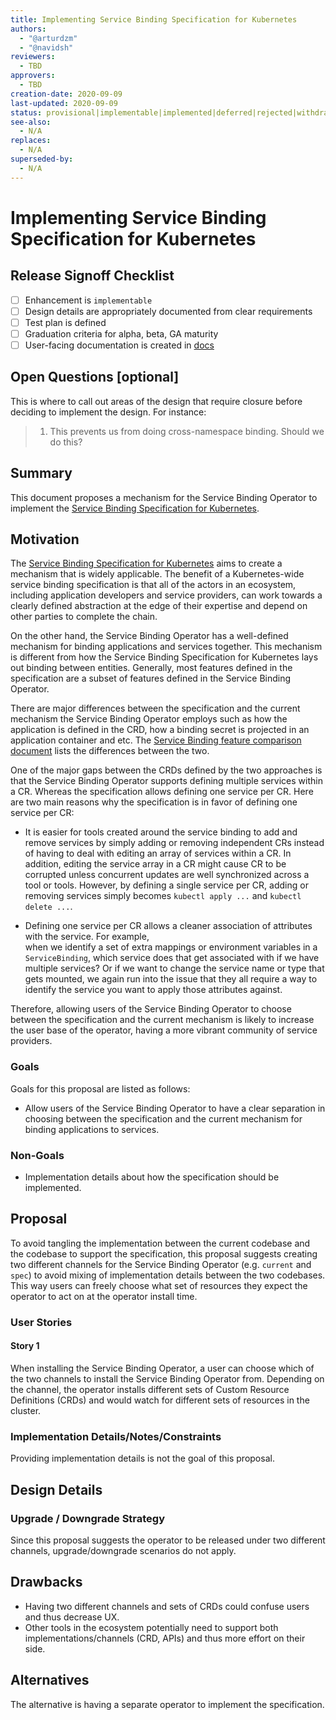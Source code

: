 ```yaml
---
title: Implementing Service Binding Specification for Kubernetes
authors:
  - "@arturdzm"
  - "@navidsh"
reviewers:
  - TBD
approvers:
  - TBD
creation-date: 2020-09-09
last-updated: 2020-09-09
status: provisional|implementable|implemented|deferred|rejected|withdrawn|replaced
see-also:
  - N/A
replaces:
  - N/A
superseded-by:
  - N/A
---
```


# Implementing Service Binding Specification for Kubernetes

## Release Signoff Checklist

- [ ] Enhancement is `implementable`
- [ ] Design details are appropriately documented from clear requirements
- [ ] Test plan is defined
- [ ] Graduation criteria for alpha, beta, GA maturity
- [ ] User-facing documentation is created in [docs](/docs/)

## Open Questions [optional]

This is where to call out areas of the design that require closure before deciding to implement the
design. For instance:

> 1. This prevents us from doing cross-namespace binding. Should we do this?

## Summary

This document proposes a mechanism for the Service Binding Operator to implement the
[Service Binding Specification for Kubernetes](https://github.com/k8s-service-bindings/spec).

## Motivation

The [Service Binding Specification for Kubernetes](https://github.com/k8s-service-bindings/spec)
aims to create a mechanism that is widely applicable. The benefit of a Kubernetes-wide service binding
specification is that all of the actors in an ecosystem, including application developers and service
providers, can work towards a clearly defined abstraction at the edge of their expertise and depend on
other parties to complete the chain.

On the other hand, the Service Binding Operator has a well-defined mechanism for binding applications
and services together. This mechanism is different from how the Service Binding Specification for
Kubernetes lays out binding between entities. Generally, most features defined in the specification
are a subset of features defined in the Service Binding Operator.

There are major differences between the specification and the current mechanism the Service Binding
Operator employs such as how the application is defined in the CRD, how a binding secret is
projected in an application container and etc. The [Service Binding feature comparison document](./service-binding-feature-comparison.pdf) lists the differences between the two.

One of the major gaps between the CRDs defined by the two approaches is that the Service Binding
Operator supports defining multiple services within a CR. Whereas the specification allows defining
one service per CR. Here are two main reasons why the specification is in favor of defining one
service per CR:

- It is easier for tools created around the service binding to add and remove services by simply
  adding or removing independent CRs instead of having to deal with editing an array of services
  within a CR. In addition, editing the service array in a CR might cause CR to be corrupted unless
  concurrent updates are well synchronized across a tool or tools. However, by defining a single
  service per CR, adding or removing services simply becomes `kubectl apply ...` and
  `kubectl delete ...`.

- Defining one service per CR allows a cleaner association of attributes with the service. For example,\
  when we identify a set of extra mappings or environment variables in a `ServiceBinding`, which
  service does that get associated with if we have multiple services? Or if we want to change the
  service name or type that gets mounted, we again run into the issue that they all require a way
  to identify the service you want to apply those attributes against.

Therefore, allowing users of the Service Binding Operator to choose between the specification and the
current mechanism is likely to increase the user base of the operator, having a more vibrant community
of service providers.

### Goals

Goals for this proposal are listed as follows:

- Allow users of the Service Binding Operator to have a clear separation in choosing between the
specification and the current mechanism for binding applications to services.

### Non-Goals

- Implementation details about how the specification should be implemented.

## Proposal

To avoid tangling the implementation between the current codebase and the codebase to support the
specification, this proposal suggests creating two different channels for the Service Binding
Operator (e.g. `current` and `spec`) to avoid mixing of implementation details between the two
codebases. This way users can freely choose what set of resources they expect the operator to act on at
the operator install time.

### User Stories

#### Story 1

When installing the Service Binding Operator, a user can choose which of the two channels
to install the Service Binding Operator from. Depending on the channel, the operator installs different
sets of Custom Resource Definitions (CRDs) and would watch for different sets of resources in the
cluster.

### Implementation Details/Notes/Constraints

Providing implementation details is not the goal of this proposal.

## Design Details

### Upgrade / Downgrade Strategy

Since this proposal suggests the operator to be released under two different channels, upgrade/downgrade
scenarios do not apply.

## Drawbacks

- Having two different channels and sets of CRDs could confuse users and thus decrease UX.
- Other tools in the ecosystem potentially need to support both implementations/channels (CRD, APIs) and
thus more effort on their side.

## Alternatives

The alternative is having a separate operator to implement the specification.